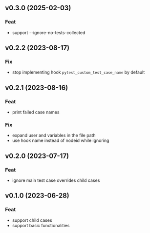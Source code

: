 ## v0.3.0 (2025-02-03)

### Feat

- support --ignore-no-tests-collected

## v0.2.2 (2023-08-17)

### Fix

- stop implementing hook `pytest_custom_test_case_name` by default

## v0.2.1 (2023-08-16)

### Feat

- print failed case names

### Fix

- expand user and variables in the file path
- use hook name instead of nodeid while ignoring

## v0.2.0 (2023-07-17)

### Feat

- ignore main test case overrides child cases

## v0.1.0 (2023-06-28)

### Feat

- support child cases
- support basic functionalities
